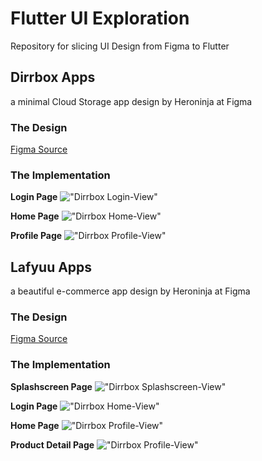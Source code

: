 # Flutter UI Exploration

Repository for slicing UI Design from Figma to Flutter

## Dirrbox Apps
a minimal Cloud Storage app design by Heroninja at Figma

### The Design

[Figma Source](https://www.figma.com/community/file/892116687909024921)

### The Implementation

**Login Page**
!["Dirrbox Login-View"](Screenshot\dirrbox2.png)

**Home Page**
!["Dirrbox Home-View"](Screenshot\dirrbox_1.png)

**Profile Page**
!["Dirrbox Profile-View"](Screenshot\dirrbox3.png)


## Lafyuu Apps
a beautiful e-commerce app design by Heroninja at Figma

### The Design

[Figma Source](https://www.figma.com/community/file/892081313681059988)

### The Implementation

**Splashscreen Page**
!["Dirrbox Splashscreen-View"](Screenshot\lafyuu1.png)

**Login Page**
!["Dirrbox Home-View"](Screenshot\lafyuu2.png)

**Home Page**
!["Dirrbox Profile-View"](Screenshot\lafyuu3.png)

**Product Detail Page**
!["Dirrbox Profile-View"](Screenshot\lafyuu4.png)